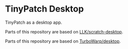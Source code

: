# TinyPatch Desktop

TinyPatch as a desktop app.

Parts of this repository are based on [LLK/scratch-desktop](https://github.com/LLK/scratch-desktop).

Parts of this repository are based on [TurboWarp/desktop](https://github.com/TurboWarp/desktop).
